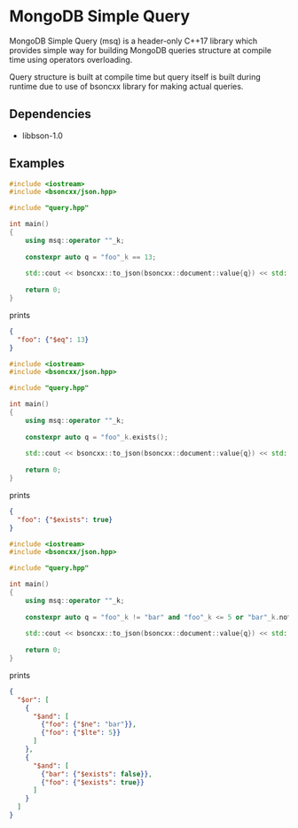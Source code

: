 # MongoDB Simple Query

MongoDB Simple Query (msq) is a header-only C++17 library which provides simple way for building MongoDB queries structure
at compile time using operators overloading.

Query structure is built at compile time but query itself is built during runtime due to use of bsoncxx library
for making actual queries.

## Dependencies

* libbson-1.0

## Examples

```c++
#include <iostream>
#include <bsoncxx/json.hpp>

#include "query.hpp"

int main()
{
    using msq::operator ""_k;
    
    constexpr auto q = "foo"_k == 13;
    
    std::cout << bsoncxx::to_json(bsoncxx::document::value{q}) << std::endl;
    
    return 0;
}
```

prints

```json
{
  "foo": {"$eq": 13}
}
```

```c++
#include <iostream>
#include <bsoncxx/json.hpp>

#include "query.hpp"

int main()
{
    using msq::operator ""_k;
    
    constexpr auto q = "foo"_k.exists();
    
    std::cout << bsoncxx::to_json(bsoncxx::document::value{q}) << std::endl;
    
    return 0;
}
```

prints

```json
{
  "foo": {"$exists": true}
}
```

```c++
#include <iostream>
#include <bsoncxx/json.hpp>

#include "query.hpp"

int main()
{
    using msq::operator ""_k;
    
    constexpr auto q = "foo"_k != "bar" and "foo"_k <= 5 or "bar"_k.not_exists() and "foo"_k.exists();
    
    std::cout << bsoncxx::to_json(bsoncxx::document::value{q}) << std::endl;
    
    return 0;
}
```

prints

```json
{
  "$or": [
    {
      "$and": [
        {"foo": {"$ne": "bar"}},
        {"foo": {"$lte": 5}}
      ]
    },
    {
      "$and": [
        {"bar": {"$exists": false}},
        {"foo": {"$exists": true}}
      ]
    }
  ]
}

```
